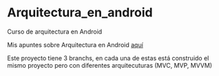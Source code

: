 # Arquitectura_en_android
Curso de arquitectura en Android

Mis apuntes sobre Arquitectura en Android [aquí](https://github.com/Dieg0Code/AndroidDev_notes/blob/main/Arquitectura%20de%20Android/NotasArquitecturaAndroid.md)

Este proyecto tiene 3 branchs, en cada una de estas está construido el mismo proyecto pero con diferentes arquitecuturas (MVC, MVP, MVVM)
